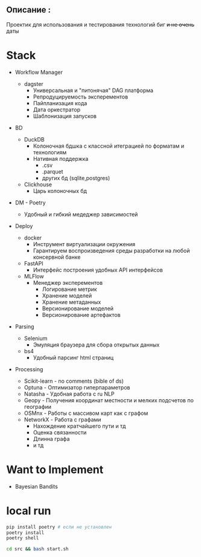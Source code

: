 ## Описание : 
Проектик для использования и тестирования технологий биг ~~и не очень~~ даты

# Stack
* Workflow Manager
    - dagster  
        * Универсальная и "питонячая" DAG платформа
        * Репродуцируемость эксперементов
        * Пайпланизация кода
        * Дата оркестратор
        * Шаблонизация запусков
* BD 
    - DuckDB
        * Колоночная бдшка с классной итеграцией по форматам и технологиям
        * Нативная поддержка 
            * .csv
            * .parquet
            * других бд (sqlite,postgres)
    - Clickhouse  
        * Царь колоночных бд
* DM  - Poetry 
    * Удобный и гибкий медеджер зависимостей
* Deploy
    - docker
        * Инструмент виртуализации окружения
        * Гарантируем воспроизведения среды разработки на любой консервной банке
    - FastAPI
        * Интерфейс построения удобных API интерфейсов
    - MLFlow
        * Менеджер эксперементов
            * Логирование метрик
            * Хранение моделей
            * Хранение метаданных
            * Версионирование моделей
            * Версионирование артефактов
* Parsing
    - Selenium
        * Эмуляция браузера для сбора открытых данных
    - bs4
        * Удобный парсинг html страниц

* Processing
    - Scikit-learn - no comments (bible of ds)
    - Optuna - Оптимизатор гиперпараметров
    - Natasha - Удобная работа с ru NLP 
    - Geopy - Получения координат местности и мелких подсчетов по географии
    - OSMnx - Работы с массивом карт как с графом
    - NetworkX - Работа с графами
        * Нахождение кратчайшего пути и тд
        * Оценка связанности
        * Длинна графа 
        * и тд


# Want to Implement
+ Bayesian Bandits


# local run

```bash
pip install poetry # если не установлен
poetry install
poetry shell

cd src && bash start.sh

```